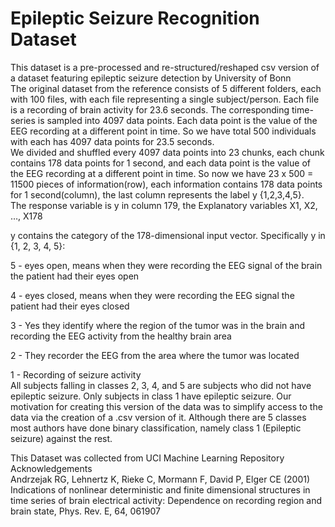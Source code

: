 # Epileptic Seizure Recognition Dataset


This dataset is a pre-processed and re-structured/reshaped csv version of a dataset  featuring epileptic seizure detection by University of Bonn</br>
The original dataset from the reference consists of 5 different folders, each with 100 files, with each file representing a single subject/person. Each file is a recording of brain activity for 23.6 seconds. The corresponding time-series is sampled into 4097 data points. Each data point is the value of the EEG recording at a different point in time. So we have total 500 individuals with each has 4097 data points for 23.5 seconds.</br>
We divided and shuffled every 4097 data points into 23 chunks, each chunk contains 178 data points for 1 second, and each data point is the value of the EEG recording at a different point in time. So now we have 23 x 500 = 11500 pieces of information(row), each information contains 178 data points for 1 second(column), the last column represents the label y {1,2,3,4,5}.</br>
The response variable is y in column 179, the Explanatory variables X1, X2, …, X178</br>    

y contains the category of the 178-dimensional input vector. Specifically y in {1, 2, 3, 4, 5}:</br>

5 - eyes open, means when they were recording the EEG signal of the brain the patient had their eyes open</br>

4 - eyes closed, means when they were recording the EEG signal the patient had their eyes closed</br>

3 - Yes they identify where the region of the tumor was in the brain and recording the EEG activity from the healthy brain area</br>

2 - They recorder the EEG from the area where the tumor was located</br>

1 - Recording of seizure activity</br>
All subjects falling in classes 2, 3, 4, and 5 are subjects who did not have epileptic seizure. Only subjects in class 1 have epileptic seizure. Our motivation for creating this version of the data was to simplify access to the data via the creation of a .csv version of it. Although there are 5 classes most authors have done binary classification, namely class 1 (Epileptic seizure) against the rest.</br>

This Dataset was collected from UCI Machine Learning Repository</br>
Acknowledgements</br>
Andrzejak RG, Lehnertz K, Rieke C, Mormann F, David P, Elger CE (2001) Indications of nonlinear deterministic and finite dimensional structures in time series of brain electrical activity: Dependence on recording region and brain state, Phys. Rev. E, 64, 061907</br>
